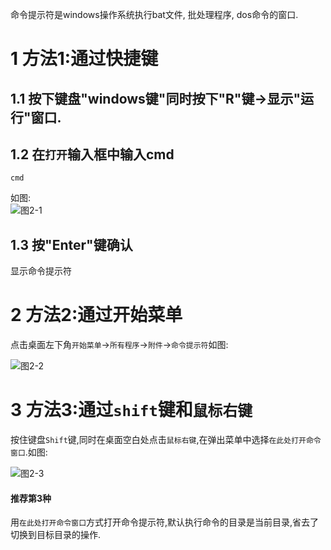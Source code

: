 <div class="jumbotron">
	<p>命令提示符是windows操作系统执行bat文件, 批处理程序, dos命令的窗口.<br>
	</p>
</div>

1 方法1:通过快捷键  
===

1.1 按下键盘"windows键"同时按下"R"键->显示"运行"窗口.
---

1.2 在`打开`输入框中输入cmd
---

```
cmd
```

如图:   
![图2-1](http://localhost/img/windows/basic/2-1.png)

1.3 按"Enter"键确认
---

显示命令提示符

2 方法2:通过开始菜单
===

点击桌面左下角`开始菜单`->`所有程序`->`附件`->`命令提示符`如图:

![图2-2](http://localhost/img/windows/basic/2-2.png)   

3 方法3:通过`shift`键和`鼠标右键`
===

按住键盘`Shift`键,同时在桌面空白处点击`鼠标右键`,在弹出菜单中选择`在此处打开命令窗口`.如图:   

![图2-3](http://localhost/img/windows/basic/2-3.png)   

<div class="bs-callout bs-callout-success">
    <h4>推荐第3种</h4>
	<p>用<code>在此处打开命令窗口</code>方式打开命令提示符,默认执行命令的目录是当前目录,省去了切换到目标目录的操作.</p>
</div>